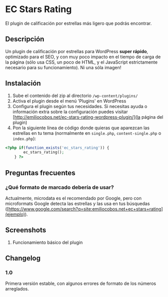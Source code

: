# EC Stars Rating #

El plugin de calificación por estrellas más ligero que podrás encontrar.

## Descripción ##

Un plugin de calificación por estrellas para WordPress **super rápido**, optimizado para el SEO, y con muy poco impacto en el tiempo de carga de la página (sólo usa CSS, un poco de HTML, y el JavaScript estrictamente necesario para su funcionamiento). Ni una sóla imagen!

## Instalación ##

1. Sube el contenido del zip al directorio `/wp-content/plugins/`
2. Activa el plugin desde el menú 'Plugins' en WordPress
3. Configura el plugin según tus necesidades. Si necesitas ayuda o información extra sobre la configuración puedes visitar [http://emiliocobos.net/ec-stars-rating-wordpress-plugin/](la página del plugin)
4. Pon la siguiente línea de código donde quieras que aparezcan las estrellas en tu tema (normalmente en `single.php`, `content-single.php` o `index.php`):

```php
<?php if(function_exists('ec_stars_rating')) {
		ec_stars_rating();
	} ?>
```

## Preguntas frecuentes ##

### ¿Qué formato de marcado debería de usar? ###

Actualmente, microdata es el recomendado por Google, pero con microformats Google detecta las estrellas y las usa en tus búsquedas ([https://www.google.com/search?q=site:emiliocobos.net+ec+stars+rating](ejemplo)).

## Screenshots ##

1. Funcionamiento básico del plugin

## Changelog ##

### 1.0 ###
Primera versión estable, con algunos errores de formato de los números arreglados.